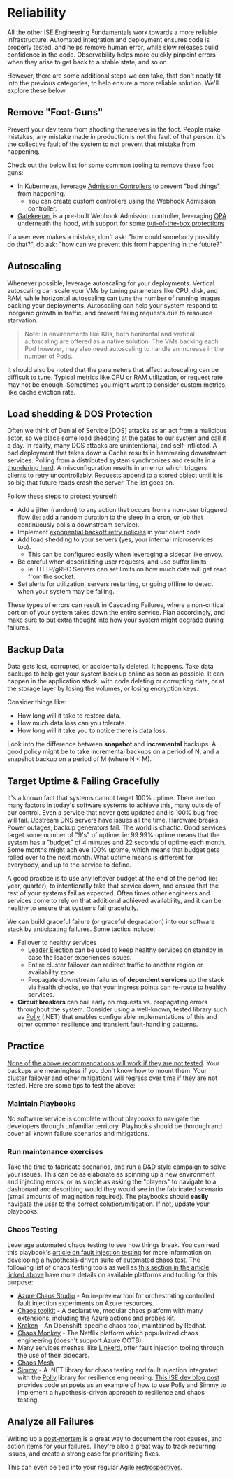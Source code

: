 # Reliability

All the other ISE Engineering Fundamentals work towards a more reliable infrastructure. Automated integration and deployment ensures code is properly tested, and helps remove human error, while slow releases build confidence in the code. Observability helps more quickly pinpoint errors when they arise to get back to a stable state, and so on.

However, there are some additional steps we can take, that don't neatly fit into the previous categories, to help ensure a more reliable solution. We'll explore these below.

## Remove "Foot-Guns"

Prevent your dev team from shooting themselves in the foot. People make mistakes; any mistake made in production is not the fault of that person, it's the collective fault of the system to not prevent that mistake from happening.

Check out the below list for some common tooling to remove these foot guns:

* In Kubernetes, leverage [Admission Controllers](https://kubernetes.io/docs/reference/access-authn-authz/admission-controllers/) to prevent "bad things" from happening.
  * You can create custom controllers using the Webhook Admission controller.
* [Gatekeeper](https://github.com/open-policy-agent/gatekeeper) is a pre-built Webhook Admission controller, leveraging [OPA](https://github.com/open-policy-agent/opa) underneath the hood, with support for some [out-of-the-box protections](https://github.com/open-policy-agent/gatekeeper-library/tree/master/library)

If a user ever makes a mistake, don't ask: "how could somebody possibly do that?", do ask: "how can we prevent this from happening in the future?"

## Autoscaling

Whenever possible, leverage autoscaling for your deployments. Vertical autoscaling can scale your VMs by tuning parameters like CPU, disk, and RAM, while horizontal autoscaling can tune the number of running images backing your deployments. Autoscaling can help your system respond to inorganic growth in traffic, and prevent failing requests due to resource starvation.

> Note: In environments like K8s, both horizontal and vertical autoscaling are offered as a native solution. The VMs backing each Pod however, may also need autoscaling to handle an increase in the number of Pods.

It should also be noted that the parameters that affect autoscaling can be difficult to tune. Typical metrics like CPU or RAM utilization, or request rate may not be enough. Sometimes you might want to consider custom metrics, like cache eviction rate.

## Load shedding & DOS Protection

Often we think of Denial of Service [DOS] attacks as an act from a malicious actor, so we place some load shedding at the gates to our system and call it a day. In reality, many DOS attacks are unintentional, and self-inflicted. A bad deployment that takes down a Cache results in hammering downstream services. Polling from a distributed system synchronizes and results in a [thundering herd](https://en.wikipedia.org/wiki/Thundering_herd_problem). A misconfiguration results in an error which triggers clients to retry uncontrollably. Requests append to a stored object until it is so big that future reads crash the server. The list goes on.

Follow these steps to protect yourself:

* Add a jitter (random) to any action that occurs from a non-user triggered flow (ie: add a random duration to the sleep in a cron, or job that continuously polls a downstream service).
* Implement [exponential backoff retry policies](https://en.wikipedia.org/wiki/Exponential_backoff) in your client code
* Add load shedding to your servers (yes, your internal microservices too).
  * This can be configured easily when leveraging a sidecar like envoy.
* Be careful when deserializing user requests, and use buffer limits.
  * ie: HTTP/gRPC Servers can set limits on how much data will get read from the socket.
* Set alerts for utilization, servers restarting, or going offline to detect when your system may be failing.

These types of errors can result in Cascading Failures, where a non-critical portion of your system takes down the entire service. Plan accordingly, and make sure to put extra thought into how your system might degrade during failures.

## Backup Data

Data gets lost, corrupted, or accidentally deleted. It happens. Take data backups to help get your system back up online as soon as possible. It can happen in the application stack, with code deleting or corrupting data, or at the storage layer by losing the volumes, or losing encryption keys.

Consider things like:

* How long will it take to restore data.
* How much data loss can you tolerate.
* How long will it take you to notice there is data loss.

Look into the difference between **snapshot** and **incremental** backups. A good policy might be to take incremental backups on a period of N, and a snapshot backup on a period of M (where N < M).

## Target Uptime & Failing Gracefully

It's a known fact that systems cannot target 100% uptime. There are too many factors in today's software systems to achieve this, many outside of our control. Even a service that never gets updated and is 100% bug free will fail. Upstream DNS servers have issues all the time. Hardware breaks. Power outages, backup generators fail. The world is chaotic. Good services target some number of "9's" of uptime. ie: 99.99% uptime means that the system has a "budget" of 4 minutes and 22 seconds of uptime each month. Some months might achieve 100% uptime, which means that budget gets rolled over to the next month. What uptime means is different for everybody, and up to the service to define.

A good practice is to use any leftover budget at the end of the period (ie: year, quarter), to intentionally take that service down, and ensure that the rest of your systems fail as expected. Often times other engineers and services come to rely on that additional achieved availability, and it can be healthy to ensure that systems fail gracefully.

We can build graceful failure (or graceful degradation) into our software stack by anticipating failures. Some tactics include:

* Failover to healthy services
  * [Leader Election](https://en.wikipedia.org/wiki/Leader_election) can be used to keep healthy services on standby in case the leader experiences issues.
  * Entire cluster failover can redirect traffic to another region or availability zone.
  * Propagate downstream failures of **dependent services** up the stack via health checks, so that your ingress points can re-route to healthy services.
* **Circuit breakers** can bail early on requests vs. propagating errors throughout the system.
  Consider using a well-known, tested library such as [Polly](https://github.com/App-vNext/Polly) (.NET) that enables configurable implementations of this and other common resilience and transient fault-handling patterns.

## Practice

[None of the above recommendations will work if they are not tested](https://thinkmeta.net/2010/11/06/what-is-an-untested-dr-plan-worth/). Your backups are meaningless if you don't know how to mount them. Your cluster failover and other mitigations will regress over time if they are not tested. Here are some tips to test the above:

### Maintain Playbooks

No software service is complete without playbooks to navigate the developers through unfamiliar territory. Playbooks should be thorough and cover all known failure scenarios and mitigations.

### Run maintenance exercises

Take the time to fabricate scenarios, and run a D&D style campaign to solve your issues. This can be as elaborate as spinning up a new environment and injecting errors, or as simple as asking the "players" to navigate to a dashboard and describing would they would see in the fabricated scenario (small amounts of imagination required). The playbooks should **easily** navigate the user to the correct solution/mitigation. If not, update your playbooks.

### Chaos Testing

Leverage automated chaos testing to see how things break. You can read this playbook's [article on fault injection testing](../automated-testing/fault-injection-testing/README.md) for more information on developing a hypothesis-driven suite of automated chaos test. The following list of chaos testing tools as well as [this section in the article linked above](../automated-testing/fault-injection-testing/README.md#chaos) have more details on available platforms and tooling for this purpose:

* [Azure Chaos Studio](https://learn.microsoft.com/en-US/azure/chaos-studio/chaos-studio-overview) - An in-preview tool for orchestrating controlled fault injection experiments on Azure resources.
* [Chaos toolkit](https://chaostoolkit.org/) - A declarative, modular chaos platform with many extensions, including the [Azure actions and probes kit](https://github.com/chaostoolkit-incubator/chaostoolkit-azure).
* [Kraken](https://github.com/openshift-scale/kraken) - An Openshift-specific chaos tool, maintained by Redhat.
* [Chaos Monkey](https://github.com/netflix/chaosmonkey) - The Netflix platform which popularized chaos engineering (doesn't support Azure OOTB).
* Many services meshes, like [Linkerd](https://linkerd.io/2/features/fault-injection/), offer fault injection tooling through the use of their sidecars.
* [Chaos Mesh](https://github.com/chaos-mesh/chaos-mesh)
* [Simmy](https://github.com/Polly-Contrib/Simmy) - A .NET library for chaos testing and fault injection integrated with the [Polly](https://github.com/App-vNext/Polly) library for resilience engineering.
[This ISE dev blog post](https://devblogs.microsoft.com/ise/build-test-resilience-dotnet-functions/) provides code snippets as an example of how to use Polly and Simmy to implement a hypothesis-driven approach to resilience and chaos testing.

## Analyze all Failures

Writing up a [post-mortem](https://en.wikipedia.org/wiki/Postmortem_documentation) is a great way to document the root causes, and action items for your failures. They're also a great way to track recurring issues, and create a strong case for prioritizing fixes.

This can even be tied into your regular Agile [restrospectives](../agile-development/basics/ceremonies.md#retrospectives).
